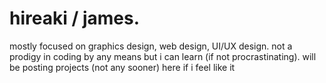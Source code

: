 # hireaki / james.
mostly focused on graphics design, web design, UI/UX design.
not a prodigy in coding by any means but i can learn (if not procrastinating).
will be posting projects (not any sooner) here if i feel like it
